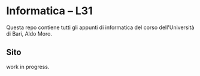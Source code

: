 # Informatica – L31

Questa repo contiene tutti gli appunti di informatica del corso dell'Università
di Bari, Aldo Moro.

## Sito

work in progress.
